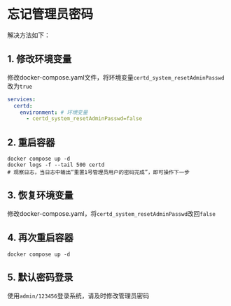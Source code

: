 # 忘记管理员密码
解决方法如下：

## 1. 修改环境变量
修改docker-compose.yaml文件，将环境变量`certd_system_resetAdminPasswd`改为`true`
```yaml
services:
  certd:
    environment: # 环境变量
      - certd_system_resetAdminPasswd=false
```
## 2. 重启容器
```shell
docker compose up -d
docker logs -f --tail 500 certd
# 观察日志，当日志中输出“重置1号管理员用户的密码完成”，即可操作下一步
```
## 3. 恢复环境变量
修改docker-compose.yaml，将`certd_system_resetAdminPasswd`改回`false`

## 4. 再次重启容器
```shell
docker compose up -d
```
## 5. 默认密码登录
使用`admin/123456`登录系统，请及时修改管理员密码
